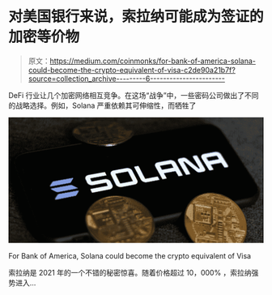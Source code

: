 # 对美国银行来说，索拉纳可能成为签证的加密等价物

> 原文：<https://medium.com/coinmonks/for-bank-of-america-solana-could-become-the-crypto-equivalent-of-visa-c2de90a21b7f?source=collection_archive---------6----------------------->

DeFi 行业让几个加密网络相互竞争。在这场“战争”中，一些密码公司做出了不同的战略选择。例如，Solana 严重依赖其可伸缩性，而牺牲了

![](img/f2a27dae8f7f687fff8686354092b2f4.png)

For Bank of America, Solana could become the crypto equivalent of Visa

索拉纳是 2021 年的一个不错的秘密惊喜。随着价格超过 10，000% ，索拉纳强势进入…